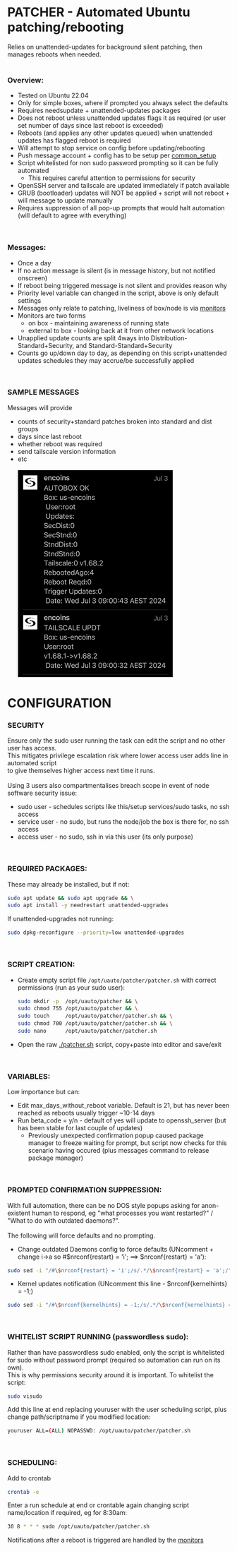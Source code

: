 # PATCHER - Automated Ubuntu patching/rebooting<br>
Relies on unattended-updates for background silent patching, then manages reboots when needed.<br><br>
### Overview:<br>
* Tested on Ubuntu 22.04
* Only for simple boxes, where if prompted you always select the defaults
* Requires needsupdate + unattended-updates packages
* Does not reboot unless unattended updates flags it as required (or user set number of days since last reboot is exceeded)
* Reboots (and applies any other updates queued) when unattended updates has flagged reboot is required
* Will attempt to stop service on config before updating/rebooting
* Push message account + config has to be setup per [common_setup](../common_setup)
* Script whitelisted for non sudo password prompting so it can be fully automated
   * This requires careful attention to permissions for security
* OpenSSH server and tailscale are updated immediately if patch available
* GRUB (bootloader) updates will NOT be applied + script will not reboot + will message to update manually
* Requires suppression of all pop-up prompts that would halt automation (will default to agree with everything)
<br>

### Messages:
* Once a day
* If no action message is silent (is in message history, but not notified onscreen)
* If reboot being triggered message is not silent and provides reason why
* Priority level variable can changed in the script, above is only default settings
* Messages only relate to patching, liveliness of box/node is via [monitors](../monitors)
* Monitors are two forms
   * on box - maintaining awareness of running state
   * external to box - looking back at it from other network locations
* Unapplied update counts are split 4ways into Distribution-Standard+Security, and Standard-Standard+Security
* Counts go up/down day to day, as depending on this script+unattended updates schedules they may accrue/be successfully applied
<br>

### SAMPLE MESSAGES
Messages will provide 
* counts of security+standard patches broken into standard and dist groups
* days since last reboot
* whether reboot was required
* send tailscale version information
* etc<br><br>
![sample_message1](./images/sample_msgs1sml.png) <br>

# CONFIGURATION
### SECURITY
Ensure only the sudo user running the task can edit the script and no other user has access.<br>
This mitigates privilege escalation risk where lower access user adds line in automated script<br>
to give themselves higher access next time it runs.<br><br>
Using 3 users also compartmentalises breach scope in event of node software security issue:
* sudo user - schedules scripts like this/setup services/sudo tasks, no ssh access
* service user - no sudo, but runs the node/job the box is there for, no ssh access
* access user - no sudo, ssh in via this user (its only purpose)
<br>

### REQUIRED PACKAGES:
These may already be installed, but if not:
```bash
sudo apt update && sudo apt upgrade && \
sudo apt install -y needrestart unattended-upgrades
```
If unattended-upgrades not running:
```bash
sudo dpkg-reconfigure --priority=low unattended-upgrades
```
<br>

### SCRIPT CREATION:
* Create empty script file `/opt/uauto/patcher/patcher.sh` with correct permissions (run as your sudo user):
   ```bash
   sudo mkdir -p  /opt/uauto/patcher && \
   sudo chmod 755 /opt/uauto/patcher && \
   sudo touch     /opt/uauto/patcher/patcher.sh && \
   sudo chmod 700 /opt/uauto/patcher/patcher.sh && \
   sudo nano      /opt/uauto/patcher/patcher.sh
   ```

* Open the raw [./patcher.sh](https://raw.githubusercontent.com/bnchk/uauto/main/patcher/patcher.sh) script, copy+paste into editor and save/exit
<br>

### VARIABLES:
Low importance but can:
* Edit max_days_without_reboot variable.  Default is 21, but has never been reached as reboots usually trigger ~10-14 days
* Run beta_code = y/n - default of yes will update to openssh_server (but has been stable for last couple of updates)
   * Previously unexpected confirmation popup caused package manager to freeze waiting for prompt, but script now checks for this scenario having occured (plus messages command to release package manager)
<br>


### PROMPTED CONFIRMATION SUPPRESSION:
With full automation, there can be no DOS style popups asking for anon-existent human to respond, eg "what processes you want restarted?" / "What to do with outdated daemons?".<br><br>
The following will force defaults and no prompting.
* Change outdated Daemons config to force defaults (UNcomment + change i->a so #$nrconf{restart} = 'i';  ==> $nrconf{restart} = 'a'):
```bash
sudo sed -i "/#\$nrconf{restart} = 'i';/s/.*/\$nrconf{restart} = 'a';/" /etc/needrestart/needrestart.conf
```
* Kernel updates notification (UNcomment this line - $nrconf{kernelhints} = -1;)
```bash
sudo sed -i "/#\$nrconf{kernelhints} = -1;/s/.*/\$nrconf{kernelhints} = -1;/" /etc/needrestart/needrestart.conf
```
<br>

### WHITELIST SCRIPT RUNNING (passwordless sudo):
Rather than have passwordless sudo enabled, only the script is whitelisted for sudo without password prompt (required so automation can run on its own).<br>
This is why permissions security around it is important.  To whitelist the script:
```bash
sudo visudo
```
Add this line at end replacing youruser with the user scheduling script, plus change path/scriptname if you modified location:<br>
```bash
youruser ALL=(ALL) NOPASSWD: /opt/uauto/patcher/patcher.sh
```
<br>

### SCHEDULING:
Add to crontab
```bash
crontab -e
```
Enter a run schedule at end or crontable again changing script name/location if required, eg for 8:30am:<br>
```bash
30 8 * * * sudo /opt/uauto/patcher/patcher.sh
```
Notifications after a reboot is triggered are handled by the [monitors](../monitors)

